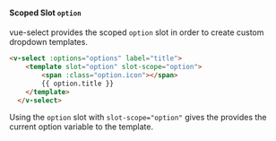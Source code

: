 #### Scoped Slot `option`

vue-select provides the scoped `option` slot in order to create custom dropdown templates.

```html
<v-select :options="options" label="title">
    <template slot="option" slot-scope="option">
        <span :class="option.icon"></span>
        {{ option.title }}
    </template>
  </v-select>
``` 

Using the `option` slot with `slot-scope="option"` gives the 
provides the current option variable to the template.

[](codepen://sagalbot/NXBwYG?height=500)